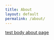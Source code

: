```yaml
---
title: About
layout: default
permalink: /about/
---
```

[test body about page](https://github.com/jekyll/jekyll)